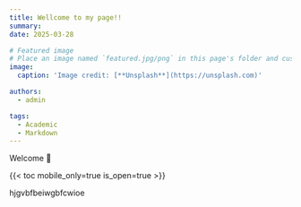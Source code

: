 ```yaml
---
title: Wellcome to my page!!
summary: 
date: 2025-03-28

# Featured image
# Place an image named `featured.jpg/png` in this page's folder and customize its options here.
image:
  caption: 'Image credit: [**Unsplash**](https://unsplash.com)'

authors:
  - admin

tags:
  - Academic
  - Markdown
---
```


Welcome 👋

{{< toc mobile_only=true is_open=true >}}

hjgvbfbeiwgbfcwioe
